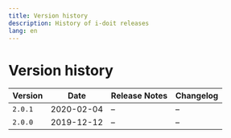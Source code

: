 ```yaml
---
title: Version history
description: History of i-doit releases
lang: en
---
```


# Version history

| Version   | Date          | Release Notes | Changelog |
| --------- | ------------- | ------------- | --------- |
| `2.0.1`   | 2020-02-04    | –             | –         |
| `2.0.0`   | 2019-12-12    | –             | –         |
